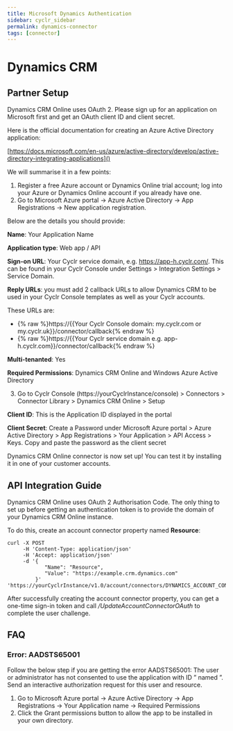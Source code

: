 ```yaml
---
title: Microsoft Dynamics Authentication
sidebar: cyclr_sidebar
permalink: dynamics-connector
tags: [connector]
---
```


# Dynamics CRM #

Partner Setup
-------------

Dynamics CRM Online uses OAuth 2. Please sign up for an application on Microsoft first and get an OAuth client ID and client secret.

Here is the official documentation for creating an Azure Active Directory application:

[https://docs.microsoft.com/en-us/azure/active-directory/develop/active-directory-integrating-applications]()

We will summarise it in a few points:

1.  Register a free Azure account or Dynamics Online trial account; log into your Azure or Dynamics Online account if you already have one.
2.  Go to Microsoft Azure portal -> Azure Active Directory -> App Registrations -> New application registration.

Below are the details you should provide:

**Name**: Your Application Name

**Application type**: Web app / API

**Sign-on URL**: Your Cyclr service domain, e.g. https://app-h.cyclr.com/. This can be found in your Cyclr Console under Settings > Integration Settings > Service Domain.

**Reply URLs**: you must add 2 callback URLs to allow Dynamics CRM to be used in your Cyclr Console templates as well as your Cyclr accounts.

These URLs are:

*   {% raw %}https://{{Your Cyclr Console domain: my.cyclr.com or my.cyclr.uk}}/connector/callback{% endraw %}
*   {% raw %}https://{{Your Cyclr service domain e.g. app-h.cyclr.com}}/connector/callback{% endraw %}

**Multi-tenanted**: Yes

**Required Permissions**: Dynamics CRM Online and Windows Azure Active Directory

3.  Go to Cyclr Console (https://yourCyclrInstance/console) > Connectors > Connector Library > Dynamics CRM Online > Setup

**Client ID**: This is the Application ID displayed in the portal

**Client Secret**: Create a Password under Microsoft Azure portal > Azure Active Directory > App Registrations > Your Application > API Access > Keys. Copy and paste the password as the client secret

Dynamics CRM Online connector is now set up! You can test it by installing it in one of your customer accounts.

API Integration Guide
---------------------

Dynamics CRM Online uses OAuth 2 Authorisation Code. The only thing to set up before getting an authentication token is to provide the domain of your Dynamics CRM Online instance.

To do this, create an account connector property named **Resource**:

```
curl -X POST 
     -H 'Content-Type: application/json' 
     -H 'Accept: application/json' 
     -d '{
            "Name": "Resource",
            "Value": "https://example.crm.dynamics.com"
         }'
'https://yourCyclrInstance/v1.0/account/connectors/DYNAMICS_ACCOUNT_CONNECTOR_ID/properties'
```

After successfully creating the account connector property, you can get a one-time sign-in token and call _/UpdateAccountConnectorOAuth_ to complete the user challenge.

FAQ
---

### Error: AADSTS65001

Follow the below step if you are getting the error AADSTS65001: The user or administrator has not consented to use the application with ID ” named ”. Send an interactive authorization request for this user and resource.

1.  Go to Microsoft Azure portal -> Azure Active Directory -> App Registrations -> Your Application name -> Required Permissions
2.  Click the Grant permissions button to allow the app to be installed in your own directory.